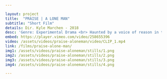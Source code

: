 ```yaml
---

layout: project
title:  "PRAISE | A LONE MAN"
subtitle: "Short Film"
details: Dir. Kyle Marchen - 2018 
desc: 'Genre: Experimental Drama <br> Haunted by a voice of reason in the middle of nowhere, A Lone Man is plagued by a cassette that speaks to him directly. Left with only his vices to cope, the painter spirals further into his own doubts.'
embed: https://player.vimeo.com/video/258655396
video: /assets/videos/praise-aloneman/video/CLIP_1.mp4
link: /films/praise-alone-man/
img1: /assets/videos/praise-aloneman/stills/1.png
img2: /assets/videos/praise-aloneman/stills/2.png
img3: /assets/videos/praise-aloneman/stills/3.png
img4: /assets/videos/praise-aloneman/stills/4.png

---
```

